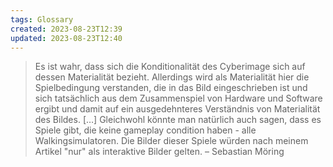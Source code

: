 ```yaml
---
tags: Glossary
created: 2023-08-23T12:39
updated: 2023-08-23T12:40
---
```

> Es ist wahr, dass sich die Konditionalität des Cyberimage sich auf dessen Materialität bezieht. Allerdings wird als Materialität hier die Spielbedingung verstanden, die in das Bild eingeschrieben ist und sich tatsächlich aus dem Zusammenspiel von Hardware und Software ergibt und damit auf ein ausgedehnteres Verständnis von Materialität des Bildes. […] Gleichwohl könnte man natürlich auch sagen, dass es Spiele gibt, die keine gameplay condition haben - alle Walkingsimulatoren. Die Bilder dieser Spiele würden nach meinem Artikel "nur" als interaktive Bilder gelten. – Sebastian Möring